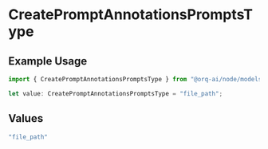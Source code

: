 # CreatePromptAnnotationsPromptsType

## Example Usage

```typescript
import { CreatePromptAnnotationsPromptsType } from "@orq-ai/node/models/operations";

let value: CreatePromptAnnotationsPromptsType = "file_path";
```

## Values

```typescript
"file_path"
```